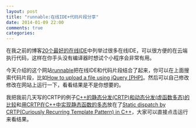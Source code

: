 ```yaml
---
layout: post
title: "runnable:在线IDE+代码片段分享"
date: 2014-01-09 22:00
comments: true
categories: 
---
```


在我之前的博客[20个最好的在线IDE](http://fresky.github.io/blog/2012/11/17/blogpost/)中列举过很多在线IDE，可以很方便的在云端执行代码，这样在你手头没有编译器时想试个小程序会非常有用。

今天介绍的这个网站[runnable](http://runnable.com/)把在线IDE和代码片段结合了起来，你可以在上面搜索代码片段，比如[How to upload a file using jQuery [PHP]](http://runnable.com/UZKDAYo3XEw2AACX/how-to-upload-a-file-using-jquery-for-php)。然后可以自己修改修改在网站上运行一下，看看结果是不是你想要的。

我把我前几天写的CRTP的例子[C++的静态分发(CRTP)和动态分发(虚函数多态)的比较](http://fresky.github.io/blog/2014/01/03/cpp-static-dispatch-crtp-vs-dynamic-dispatch-virtual-method/)和[用CRTP在C++中实现静态函数的多态](http://fresky.github.io/blog/2014/01/06/crtp-static-polymorphism-in-c-plus-plus/)放在了[Static dispatch by CRTP(Curiously Recurring Template Pattern) in C++](http://runnable.com/Us9FB7khfiNWAARY/static-dispatch-by-crtp-curiously-recurring-template-pattern-in-c%2B%2B)，大家可以直接点击运行来看结果。